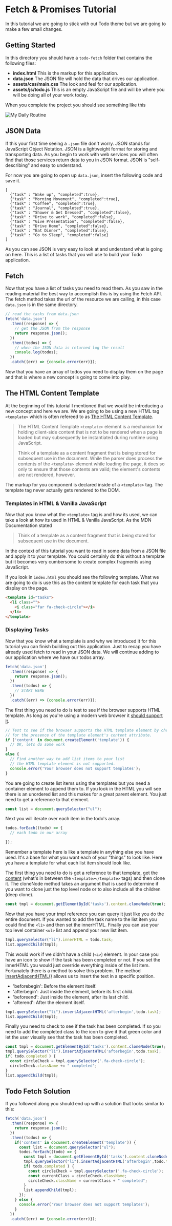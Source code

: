 # Fetch & Promises Tutorial

In this tutorial we are going to stick with out Todo theme but we are going to make a few small changes. 

## Getting Started

In this directory you should have a `todo-fetch` folder that contains the following files: 

* **index.html** This is the markup for this application.
* **data.json** The JSON file will hold the data that drives our application. 
* **assets/css/main.css** The look and feel for our application.
* **assets/js/todo.js** This is an empty JavaScript file and will be where you will be doing all of your work today. 

When you complete the project you should see something like this

![My Daily Routine](img/my-daily-routine.png)

## JSON Data

If this your first time seeing a `.json` file don't worry. JSON stands for JavaScript Object Notation. JSON is a lightweight format for storing and transporting data. As you begin to work with web services you will often find that those services return data to you in JSON format. JSON is "self-describing" and easy to understand. 

For now you are going to open up `data.json`, insert the following code and save it. 

```
[
  {"task" : "Wake up", "completed":true}, 
  {"task" : "Morning Movement", "completed":true}, 
  {"task" : "Coffee", "completed":true}, 
  {"task" : "Journal", "completed":true}, 
  {"task" : "Shower & Get Dressed", "completed":false}, 
  {"task" : "Drive to work", "completed":false}, 
  {"task" : "Give Presentation", "completed":false}, 
  {"task" : "Drive Home", "completed":false}, 
  {"task" : "Eat Dinner", "completed":false}, 
  {"task" : "Go to Sleep", "completed":false}
]
```

As you can see JSON is very easy to look at and understand what is going on here. This is a list of tasks that you will use to build your Todo application. 

## Fetch 

Now that you have a list of tasks you need to read them. As you saw in the reading material the best way to accomplish this is by using the Fetch API. The fetch method takes the url of the resource we are calling, in this case `data.json` is in the same directory. 

```javascript
// read the tasks from data.json
fetch('data.json')
  .then((response) => {
    // get the JSON from the response
    return response.json();
  })
  .then((todos) => {
    // when the JSON data is returned log the result
    console.log(todos);
  })
  .catch((err) => {console.error(err)});
```

Now that you have an array of todos you need to display them on the page and that is where a new concept is going to come into play. 

## The HTML Content Template

At the beginning of this tutorial I mentioned that we would be introducing a new concept and here we are. We are going to be using a new HTML tag `<template>` which is often refereed to as [The HTML Content Template](https://developer.mozilla.org/en-US/docs/Web/HTML/Element/template).


> The HTML Content Template `<template>` element is a mechanism for holding client-side content that is not to be rendered when a page is loaded but may subsequently be instantiated during runtime using JavaScript.
>
> Think of a template as a content fragment that is being stored for subsequent use in the document. While the parser does process the contents of the `<template>` element while loading the page, it does so only to ensure that those contents are valid; the element's contents are not rendered, however.

The markup for you component is declared inside of a `<template>` tag. The template tag never actually gets rendered to the DOM. 

### Templates in HTML & Vanilla JavaScript

Now that you know what the `<template>` tag is and how its used, we can take a look at how its used in HTML & Vanilla JavaScript. As the MDN Documentation stated 

> Think of a template as a content fragment that is being stored for subsequent use in the document.

In the context of this tutorial you want to read in some data from a JSON file and apply it to your template. You could certainly do this without a template but it becomes very cumbersome to create complex fragments using JavaScript. 

If you look in `index.html` you should see the following template. What we are going to do is use this as the content template for each task that you display on the page.

``` html
<template id="tasks">
  <li class="">
    <i class="far fa-check-circle"></i>
  </li>   
</template>
```

### Displaying Tasks

Now that you know what a template is and why we introduced it for this tutorial you can finish building out this application. Just to recap you have already used fetch to read in your JSON data. We will continue adding to our application where we have our todos array. 


```javascript
fetch('data.json')
  .then((response) => {
    return response.json();
  })
  .then((todos) => {
    // START HERE
  })
  .catch((err) => {console.error(err)});
```

The first thing you need to do is test to see if the browser supports HTML template. As long as you're using a modern web browser it [should support it](https://caniuse.com/#feat=template).

``` javascript
// Test to see if the browser supports the HTML template element by checking
// for the presence of the template element's content attribute.
if ('content' in document.createElement('template')) {
  // OK, lets do some work
}
else {
  // Find another way to add list items to your list 
  // the HTML template element is not supported.
  console.error('Your browser does not support templates');
}
```

You are going to create list items using the templates but you need a container element to append them to. If you look in the HTML you will see there is an unordered list and this makes for a great parent element. You just need to get a reference to that element. 

```javascript
const list = document.querySelector("ul");
```

Next you will iterate over each item in the todo's array. 

``` javascript
todos.forEach((todo) => {
  // each todo in our array

});
```

Remember a template here is like a template in anything else you have used. It's a base for what you want each of your "things" to look like. Here you have a template for what each list item should look like. 

The first thing you need to do is get a reference to that template, get the [content](https://developer.mozilla.org/en-US/docs/Web/API/HTMLTemplateElement/content) (what's in between the `<template></template>` tags) and then clone it. The cloneNode method takes an argument that is used to determine if you want to clone just the top level node or to also include all the children (deep clone). 

``` javascript
const tmpl = document.getElementById('tasks').content.cloneNode(true);
```

Now that you have your tmpl reference you can query it just like you do the entire document. If you wanted to add the task name to the list item you could find the `<li>` and then set the innerHTML. Finally you can use your top level container `<ul>` list and append your new list item. 

``` javascript
tmpl.querySelector("li").innerHTML = todo.task;
list.appendChild(tmpl);
```

This would work if we didn't have a child (`<i>`) element. In your case you have an icon to show if the task has been completed or not. If you set the innerHTML you would just override everything inside of the list item. Fortunately there is a method to solve this problem. The method [insertAdjacentHTML()](https://developer.mozilla.org/en-US/docs/Web/API/Element/insertAdjacentHTML) allows us to insert the text in a specific position. 

* 'beforebegin': Before the element itself.
* 'afterbegin': Just inside the element, before its first child.
* 'beforeend': Just inside the element, after its last child.
* 'afterend': After the element itself.

``` javascript
tmpl.querySelector("li").insertAdjacentHTML('afterbegin',todo.task);
list.appendChild(tmpl);
```

Finally you need to check to see if the task has been completed. If so you need to add the completed class to the icon to give it that green color and let the user visually see that the task has been completed. 

``` javascript
const tmpl = document.getElementById('tasks').content.cloneNode(true);
tmpl.querySelector("li").insertAdjacentHTML('afterbegin',todo.task);
if( todo.completed ) {
  const circleCheck = tmpl.querySelector('.fa-check-circle');
  circleCheck.className += " completed";
}
list.appendChild(tmpl);
```

## Todo Fetch Solution

If you followed along you should end up with a solution that looks similar to this: 

```javascript
fetch('data.json')
  .then((response) => {
    return response.json();
  })
  .then((todos) => {
    if('content' in document.createElement('template')) {
      const list = document.querySelector("ul");
      todos.forEach((todo) => {
        const tmpl = document.getElementById('tasks').content.cloneNode(true);
        tmpl.querySelector("li").insertAdjacentHTML('afterbegin',todo.task);
        if( todo.completed ) {
          const circleCheck = tmpl.querySelector('.fa-check-circle');
          const currentClass = circleCheck.className;
          circleCheck.className = currentClass + " completed";
        }
        list.appendChild(tmpl);
      });
    } else {
      console.error('Your browser does not support templates');
    }
  })
  .catch((err) => {console.error(err)});
```

